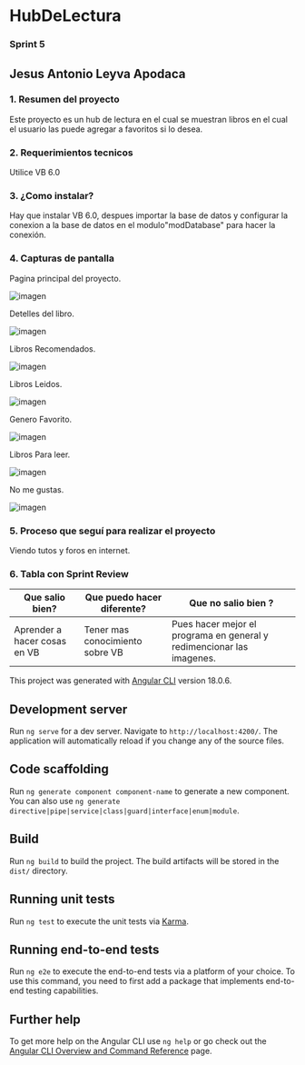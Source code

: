 # HubDeLectura

### Sprint 5

## Jesus Antonio Leyva Apodaca

### 1. Resumen del proyecto 
Este proyecto es un hub de lectura en el cual se muestran libros en el cual el usuario las puede agregar a favoritos si lo desea.
### 2. Requerimientos tecnicos 
Utilice VB 6.0

### 3. ¿Como instalar?
Hay que instalar VB 6.0, despues importar la base de datos y configurar la conexion a la base de datos en el modulo"modDatabase" para hacer la conexión.
### 4. Capturas de pantalla 

Pagina principal del proyecto.

![imagen](https://github.com/user-attachments/assets/dc01ef35-5986-45c1-85e8-fc797c3cc61f)

Detelles del libro.

![imagen](https://github.com/user-attachments/assets/566943dd-5f99-48bb-9ae0-e0e396372ef7)

Libros Recomendados.

![imagen](https://github.com/user-attachments/assets/5ddc1639-134a-4bca-bac5-f775aa24f1fc)

Libros Leidos.

![imagen](https://github.com/user-attachments/assets/643170d5-53dd-4665-9c48-3c0d11a49a01)

Genero Favorito.

![imagen](https://github.com/user-attachments/assets/e7e496a4-baa8-4b1f-85a2-981e0a2ae628)

Libros Para leer.

![imagen](https://github.com/user-attachments/assets/535d2c0a-135f-4897-8fa1-b9277c9e046c)

No me gustas.

![imagen](https://github.com/user-attachments/assets/1fc4ef38-c287-45d2-9ff1-f6f1981eade6)



### 5. Proceso que seguí para realizar el proyecto
Viendo tutos y foros en internet.

### 6. Tabla con Sprint Review 

| Que salio bien? | Que puedo hacer diferente? | Que no salio bien ? |
------------------|----------------------------|-----------------------
| Aprender a hacer cosas en VB |Tener mas conocimiento sobre VB  | Pues hacer mejor el programa en general y redimencionar las imagenes.|




This project was generated with [Angular CLI](https://github.com/angular/angular-cli) version 18.0.6.

## Development server

Run `ng serve` for a dev server. Navigate to `http://localhost:4200/`. The application will automatically reload if you change any of the source files.

## Code scaffolding

Run `ng generate component component-name` to generate a new component. You can also use `ng generate directive|pipe|service|class|guard|interface|enum|module`.

## Build

Run `ng build` to build the project. The build artifacts will be stored in the `dist/` directory.

## Running unit tests

Run `ng test` to execute the unit tests via [Karma](https://karma-runner.github.io).

## Running end-to-end tests

Run `ng e2e` to execute the end-to-end tests via a platform of your choice. To use this command, you need to first add a package that implements end-to-end testing capabilities.

## Further help

To get more help on the Angular CLI use `ng help` or go check out the [Angular CLI Overview and Command Reference](https://angular.dev/tools/cli) page.
